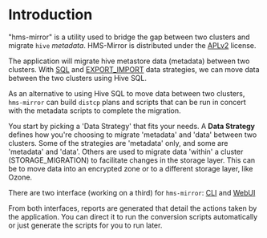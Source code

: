 # Introduction

<tooltip term="hms-mirror">"hms-mirror"</tooltip> is a utility used to bridge the gap between two clusters and migrate `hive` _metadata_.  HMS-Mirror is distributed under the [APLv2](license.md) license.

The application will migrate hive metastore data (metadata) between two clusters.  With [SQL](SQL.md) and [EXPORT_IMPORT](EXPORT_IMPORT.md) data strategies, we can move data between the two clusters using Hive SQL.

As an alternative to using Hive SQL to move data between two clusters, `hms-mirror` can build `distcp` plans and scripts that can be run in concert with the metadata scripts to complete the migration.

You start by picking a 'Data Strategy' that fits your needs.  A **Data Strategy** defines how you're choosing to migrate 'metadata' and 'data' between two clusters.  Some of the strategies are 'metadata' only, and some are 'metadata' and 'data'.  Others are used to migrate data 'within' a cluster (STORAGE_MIGRATION) to facilitate changes in the storage layer.  This can be to move data into an encrypted zone or to a different storage layer, like Ozone.

There are two interface (working on a third) for `hms-mirror`: [CLI](CLI-Interface.md) and [WebUI](Web-Interface.md)

From both interfaces, reports are generated that detail the actions taken by the application.  You can direct it to run the conversion scripts automatically or just generate the scripts for you to run later.
